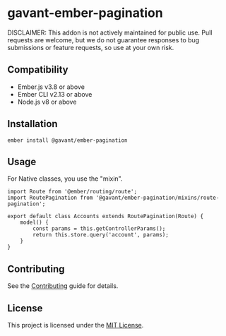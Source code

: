 gavant-ember-pagination
==============================================================================

DISCLAIMER: This addon is not actively maintained for public use. Pull requests are welcome, but we do not guarantee responses to bug submissions or feature requests, so use at your own risk.

Compatibility
------------------------------------------------------------------------------

* Ember.js v3.8 or above
* Ember CLI v2.13 or above
* Node.js v8 or above


Installation
------------------------------------------------------------------------------

```
ember install @gavant/ember-pagination
```


Usage
------------------------------------------------------------------------------

For Native classes, you use the "mixin".
```
import Route from '@ember/routing/route';
import RoutePagination from '@gavant/ember-pagination/mixins/route-pagination';

export default class Accounts extends RoutePagination(Route) {
    model() {
        const params = this.getControllerParams();
        return this.store.query('account', params);
    }
}
```

Contributing
------------------------------------------------------------------------------

See the [Contributing](CONTRIBUTING.md) guide for details.


License
------------------------------------------------------------------------------

This project is licensed under the [MIT License](LICENSE.md).
